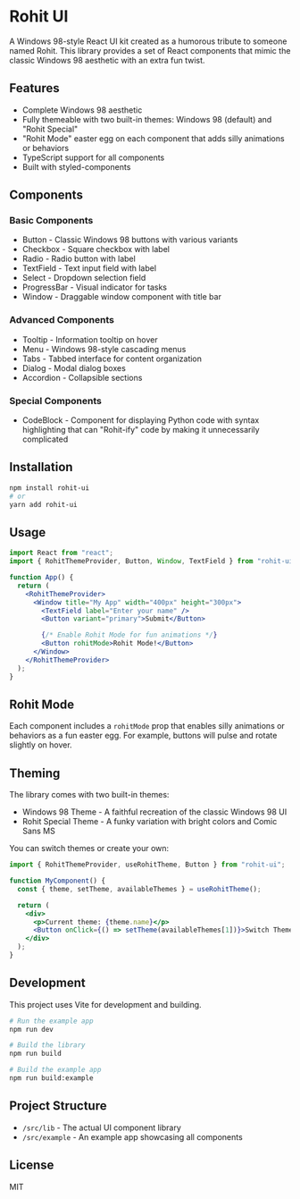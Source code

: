 # Rohit UI

A Windows 98-style React UI kit created as a humorous tribute to someone named Rohit. This library provides a set of React components that mimic the classic Windows 98 aesthetic with an extra fun twist.

## Features

- Complete Windows 98 aesthetic
- Fully themeable with two built-in themes: Windows 98 (default) and "Rohit Special"
- "Rohit Mode" easter egg on each component that adds silly animations or behaviors
- TypeScript support for all components
- Built with styled-components

## Components

### Basic Components

- Button - Classic Windows 98 buttons with various variants
- Checkbox - Square checkbox with label
- Radio - Radio button with label
- TextField - Text input field with label
- Select - Dropdown selection field
- ProgressBar - Visual indicator for tasks
- Window - Draggable window component with title bar

### Advanced Components

- Tooltip - Information tooltip on hover
- Menu - Windows 98-style cascading menus
- Tabs - Tabbed interface for content organization
- Dialog - Modal dialog boxes
- Accordion - Collapsible sections

### Special Components

- CodeBlock - Component for displaying Python code with syntax highlighting that can "Rohit-ify" code by making it unnecessarily complicated

## Installation

```bash
npm install rohit-ui
# or
yarn add rohit-ui
```

## Usage

```jsx
import React from "react";
import { RohitThemeProvider, Button, Window, TextField } from "rohit-ui";

function App() {
  return (
    <RohitThemeProvider>
      <Window title="My App" width="400px" height="300px">
        <TextField label="Enter your name" />
        <Button variant="primary">Submit</Button>

        {/* Enable Rohit Mode for fun animations */}
        <Button rohitMode>Rohit Mode!</Button>
      </Window>
    </RohitThemeProvider>
  );
}
```

## Rohit Mode

Each component includes a `rohitMode` prop that enables silly animations or behaviors as a fun easter egg. For example, buttons will pulse and rotate slightly on hover.

## Theming

The library comes with two built-in themes:

- Windows 98 Theme - A faithful recreation of the classic Windows 98 UI
- Rohit Special Theme - A funky variation with bright colors and Comic Sans MS

You can switch themes or create your own:

```jsx
import { RohitThemeProvider, useRohitTheme, Button } from "rohit-ui";

function MyComponent() {
  const { theme, setTheme, availableThemes } = useRohitTheme();

  return (
    <div>
      <p>Current theme: {theme.name}</p>
      <Button onClick={() => setTheme(availableThemes[1])}>Switch Theme</Button>
    </div>
  );
}
```

## Development

This project uses Vite for development and building.

```bash
# Run the example app
npm run dev

# Build the library
npm run build

# Build the example app
npm run build:example
```

## Project Structure

- `/src/lib` - The actual UI component library
- `/src/example` - An example app showcasing all components

## License

MIT
